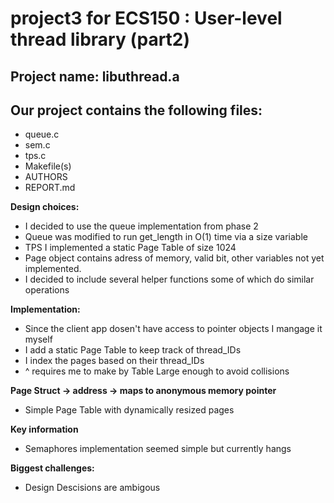 # project3 for ECS150 : User-level thread library (part2)

## Project name: libuthread.a

## Our project contains the following files:
* queue.c
* sem.c
* tps.c
* Makefile(s)
* AUTHORS
* REPORT.md

**Design choices:**
* I decided to use the queue implementation from phase 2 
* Queue was modified to run get_length in O(1) time via a size variable
* TPS I implemented a static Page Table of size 1024
* Page object contains adress of memory, valid bit, other variables not yet implemented.
* I decided to include several helper functions some of which do similar operations

**Implementation:**
* Since the client app dosen't have access to pointer objects I mangage it myself
* I add a static Page Table to keep track of thread_IDs
* I index the pages based on their thread_IDs
* ^ requires me to make by Table Large enough to avoid collisions

**Page Struct -> address -> maps to anonymous memory pointer**
* Simple Page Table with dynamically resized pages

**Key information**
* Semaphores implementation seemed simple but currently hangs

**Biggest challenges:**
* Design Descisions are ambigous 
